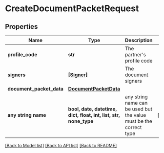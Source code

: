 # CreateDocumentPacketRequest


## Properties
Name | Type | Description | Notes
------------ | ------------- | ------------- | -------------
**profile_code** | **str** | The partner&#39;s profile code | 
**signers** | [**[Signer]**](Signer.md) | The document signers | 
**document_packet_data** | [**DocumentPacketData**](DocumentPacketData.md) |  | 
**any string name** | **bool, date, datetime, dict, float, int, list, str, none_type** | any string name can be used but the value must be the correct type | [optional]

[[Back to Model list]](../README.md#documentation-for-models) [[Back to API list]](../README.md#documentation-for-api-endpoints) [[Back to README]](../README.md)


